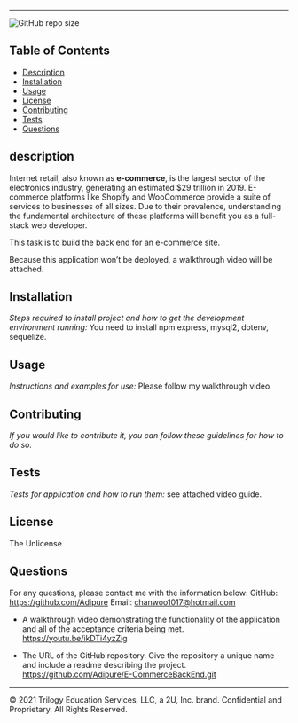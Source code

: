  ---------------------------------------------------------
![GitHub repo size](https://img.shields.io/github/repo-size/Adipure/E-commerceBackend )
  ## Table of Contents
  - [Description](#description)
  - [Installation](#installation)
  - [Usage](#usage)
  - [License](#license)
  - [Contributing](#contributing)
  - [Tests](#tests)
  - [Questions](#questions)
  ## description  
Internet retail, also known as **e-commerce**, is the largest sector of the electronics industry, generating an estimated $29 trillion in 2019. E-commerce platforms like Shopify and WooCommerce provide a suite of services to businesses of all sizes. Due to their prevalence, understanding the fundamental architecture of these platforms will benefit you as a full-stack web developer.

This task is to build the back end for an e-commerce site. 

Because this application won’t be deployed, a walkthrough video will be attached. 
  ## Installation
  *Steps required to install project and how to get the development environment running:*
  You need to install npm express, mysql2, dotenv, sequelize.
  ## Usage
  *Instructions and examples for use:*
  Please follow my walkthrough video.
  ## Contributing
  *If you would like to contribute it, you can follow these guidelines for how to do so.*
  
  ## Tests
  *Tests for application and how to run them:*
  see attached video guide.
  ## License
  The Unlicense
  ## Questions
  For any questions, please contact me with the information below:
  GitHub: https://github.com/Adipure
  Email: chanwoo1017@hotmail.com



* A walkthrough video demonstrating the functionality of the application and all of the acceptance criteria being met.
https://youtu.be/ikDTi4yzZig

* The URL of the GitHub repository. Give the repository a unique name and include a readme describing the project.
https://github.com/Adipure/E-CommerceBackEnd.git

---
© 2021 Trilogy Education Services, LLC, a 2U, Inc. brand. Confidential and Proprietary. All Rights Reserved.

